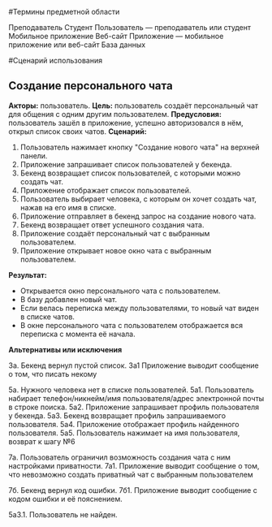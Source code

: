 #Термины предметной области

Преподаватель
Студент
Пользователь — преподаватель или студент
Мобильное приложение
Веб-сайт
Приложение — мобильное приложение или веб-сайт
База данных

#Сценарий использования
## Создание персонального чата

**Акторы:** пользователь.
**Цель:** пользователь создаёт персональный чат для общения с одним другим пользователем.
**Предусловия:** пользователь зашёл в приложение, успешно авторизовался в нём, открыл список своих чатов.
**Сценарий:**
1. Пользователь нажимает кнопку "Создание нового чата" на верхней панели.
2. Приложение запрашивает список пользователей у бекенда.
3. Бекенд возвращает список пользователей, с которыми можно создать чат.
4. Приложение отображает список пользователей.
5. Пользователь выбирает человека, с которым он хочет создать чат, нажав на его имя в списке.
6. Приложение отправляет в бекенд запрос на создание нового чата.
7. Бекенд возвращает ответ успешного создания чата.
8. Приложение создаёт персональный чат с выбранным пользователем.
9. Приложение открывает новое окно чата с выбранным пользователем.

**Результат:**

- Открывается окно персонального чата с пользователем.
- В базу добавлен новый чат.
- Если велась переписка между пользователями, то новый чат виден в списке чатов.
- В окне персонального чата с пользователем отображается вся переписка с момента её начала.

**Альтернативы или исключения**

3а. Бекенд вернул пустой список.
3а1 Приложение выводит сообщение о том, что писать некому

5а. Нужного человека нет в списке пользователей.
5а1. Пользователь набирает телефон/никнейм/имя пользователя/адрес электронной почты в строке поиска.
5а2. Приложение запрашивает профиль пользователя у бекенда.
5а3. Бекенд возвращает профиль запрашиваемого пользователя.
5а4. Приложение отображает профиль найденного пользователя.
5а5. Пользователь нажимает на имя пользователя, возврат к шагу №6

7а. Пользователь ограничил возможность создания чата с ним настройками приватности.
7а1. Приложение выводит сообщение о том, что невозможно создать приватный чат с выбранным пользователем

7б. Бекенд вернул код ошибки.
7б1. Приложение выводит сообщение с кодом ошибки и её пояснением.

5а3.1. Пользователь не найден.




